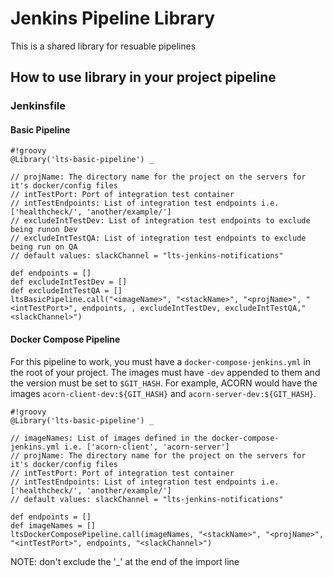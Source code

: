 # Jenkins Pipeline Library
This is a shared library for resuable pipelines 

## How to use library in your project pipeline

### Jenkinsfile

#### Basic Pipeline
``` 
#!groovy
@Library('lts-basic-pipeline') _

// projName: The directory name for the project on the servers for it's docker/config files
// intTestPort: Port of integration test container
// intTestEndpoints: List of integration test endpoints i.e. ['healthcheck/', 'another/example/']
// excludeIntTestDev: List of integration test endpoints to exclude being runon Dev
// excludeIntTestQA: List of integration test endpoints to exclude being run on QA
// default values: slackChannel = "lts-jenkins-notifications"

def endpoints = []
def excludeIntTestDev = []
def excludeIntTestQA = []
ltsBasicPipeline.call("<imageName>", "<stackName>", "<projName>", "<intTestPort>", endpoints, , excludeIntTestDev, excludeIntTestQA,"<slackChannel>") 
```

#### Docker Compose Pipeline
For this pipeline to work, you must have a `docker-compose-jenkins.yml` in the root of your project. The images must
have `-dev` appended to them and the version must be set to `$GIT_HASH`. For example, ACORN would have the images
`acorn-client-dev:${GIT_HASH}` and `acorn-server-dev:${GIT_HASH}`.
``` 
#!groovy
@Library('lts-basic-pipeline') _

// imageNames: List of images defined in the docker-compose-jenkins.yml i.e. ['acorn-client', 'acorn-server']
// projName: The directory name for the project on the servers for it's docker/config files
// intTestPort: Port of integration test container
// intTestEndpoints: List of integration test endpoints i.e. ['healthcheck/', 'another/example/']
// default values: slackChannel = "lts-jenkins-notifications"

def endpoints = []
def imageNames = []
ltsDockerComposePipeline.call(imageNames, "<stackName>", "<projName>", "<intTestPort>", endpoints, "<slackChannel>") 
```

NOTE: don't exclude the '_' at the end of the import line
